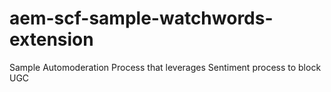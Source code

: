 # aem-scf-sample-watchwords-extension
Sample Automoderation Process that leverages Sentiment process to block UGC
